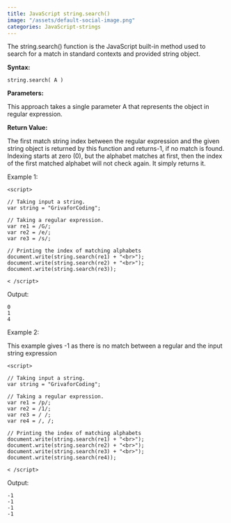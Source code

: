 ```yaml
---
title: JavaScript string.search()
image: "/assets/default-social-image.png"
categories: JavaScript-strings
---
```


The string.search() function is the JavaScript built-in method used to search for a match in standard contexts and provided string object.

**Syntax:**

`string.search( A )`

**Parameters:**

This approach takes a single parameter A that represents the object in regular expression.

**Return Value:**

The first match string index between the regular expression and the given string object is returned by this function and returns-1, if no match is found. Indexing starts at zero (0), but the alphabet matches at first, then the index of the first matched alphabet will not check again. It simply returns it.

Example 1:

```
<script> 
  
// Taking input a string. 
var string = "GrivaforCoding"; 
  
// Taking a regular expression. 
var re1 = /G/; 
var re2 = /e/; 
var re3 = /s/; 
  
// Printing the index of matching alphabets 
document.write(string.search(re1) + "<br>"); 
document.write(string.search(re2) + "<br>"); 
document.write(string.search(re3)); 
  
< /script> 
```

Output:

```
0
1
4
```

Example 2:

This example gives -1 as there is no match between a regular and the input string expression

```
<script> 
  
// Taking input a string. 
var string = "GrivaforCoding"; 
  
// Taking a regular expression. 
var re1 = /p/; 
var re2 = /1/; 
var re3 = / /; 
var re4 = /, /; 
  
// Printing the index of matching alphabets 
document.write(string.search(re1) + "<br>"); 
document.write(string.search(re2) + "<br>"); 
document.write(string.search(re3) + "<br>"); 
document.write(string.search(re4)); 
  
< /script> 
```

Output:

```
-1
-1
-1
-1
```